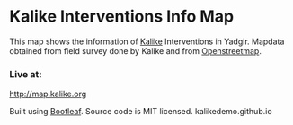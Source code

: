Kalike Interventions Info Map
========

This map shows the information of [Kalike](http://kalike.org/) Interventions in Yadgir. Mapdata obtained from field survey done by Kalike and from [Openstreetmap]((http://osm.org/)).

### Live at:
http://map.kalike.org

Built using [Bootleaf](https://github.com/bmcbride/bootleaf). Source code is MIT licensed.
kalikedemo.github.io
